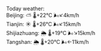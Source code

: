 Today weather:  
Beijing: ⛅️  🌡️+22°C 🌬️↙4km/h  
Tianjin: ☀️   🌡️+26°C 🌬️↙15km/h  
Shijiazhuang: 🌦   🌡️+19°C 🌬️↘15km/h  
Tangshan: 🌦   🌡️+20°C 🌬️←11km/h  
